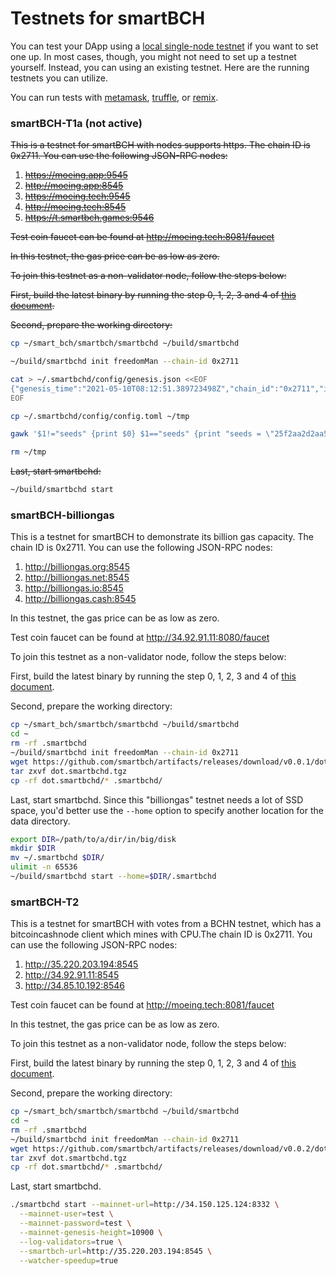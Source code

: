 # Testnets for smartBCH

You can test your DApp using a [local single-node testnet](developers-guide/runsinglenode.md) if you want to set one up. In most cases, though, you might not need to set up a testnet yourself. Instead, you can using an existing testnet. Here are the running testnets you can utilize.

You can run tests with [metamask](developers-guide/test-using-metamask.md), [truffle](developers-guide/deploy-contract-using-truffle.md), or [remix](developers-guide/deploy-contract-using-remix.md).

### smartBCH-T1a (not active)

~~This is a testnet for smartBCH with nodes supports https. The chain ID is 0x2711. You can use the following JSON-RPC nodes:~~

1. ~~https://moeing.app:9545~~
2. ~~http://moeing.app:8545~~
3. ~~https://moeing.tech:9545~~
4. ~~http://moeing.tech:8545~~
5. ~~https://t.smartbch.games:9546~~

~~Test coin faucet can be found at http://moeing.tech:8081/faucet~~

~~In this testnet, the gas price can be as low as zero.~~

~~To join this testnet as a non-validator node, follow the steps below:~~

~~First, build the latest binary by running the step 0, 1, 2, 3 and 4 of [this document](developers-guide/runsinglenode.md).~~

~~Second, prepare the working directory:~~

```bash
cp ~/smart_bch/smartbch/smartbchd ~/build/smartbchd

~/build/smartbchd init freedomMan --chain-id 0x2711

cat > ~/.smartbchd/config/genesis.json <<EOF
{"genesis_time":"2021-05-10T08:12:51.389723498Z","chain_id":"0x2711","initial_height":"1","consensus_params":{"block":{"max_bytes":"22020096","max_gas":"-1","time_iota_ms":"1000"},"evidence":{"max_age_num_blocks":"100000","max_age_duration":"172800000000000","max_bytes":"1048576"},"validator":{"pub_key_types":["ed25519"]},"version":{}},"app_hash":"","app_state":{"validators":[{"Address":[131,177,226,38,142,151,109,20,205,231,194,59,170,148,136,116,4,254,113,161],"Pubkey":[128,218,60,236,176,123,26,23,186,131,84,63,104,104,11,183,111,237,49,149,183,180,131,161,47,166,241,210,164,50,68,205],"RewardTo":[0,0,0,0,0,0,0,0,0,0,0,0,0,0,0,0,0,0,0,0],"VotingPower":1,"Introduction":"genesis_validator","StakedCoins":[0,0,0,0,0,0,0,0,0,0,0,0,0,0,0,0,0,0,0,0,0,0,0,54,53,201,173,197,222,160,0,0],"IsRetiring":false}],"alloc":{"0x83b1e2268e976d14cde7c23baa94887404fe71a1":{"balance":"0x204fce5e3e25026110000000","secretKey":"0x37929f578acf92f58f14c5b9cd45ff28c2868c2ba194620238f25d354926a287"}}}}
EOF

cp ~/.smartbchd/config/config.toml ~/tmp

gawk '$1!="seeds" {print $0} $1=="seeds" {print "seeds = \"25f2aa2d2aa5b09f1867ab88ff3e284e035ab511@158.247.192.195:26656,ecda5896373d6d2e8e22d2d542fd1daf4f4a003d@52.32.81.115:26656,0f3563ae60f7aff5f5eca567ef505fc79d5b54ef@207.148.84.37:26656\""}' ~/tmp > ~/.smartbchd/config/config.toml

rm ~/tmp
```

~~Last, start smartbchd:~~

```bash
~/build/smartbchd start
```


### smartBCH-billiongas

This is a testnet for smartBCH to demonstrate its billion gas capacity. The chain ID is 0x2711. You can use the following JSON-RPC nodes:

1. http://billiongas.org:8545
2. http://billiongas.net:8545
3. http://billiongas.io:8545
4. http://billiongas.cash:8545

In this testnet, the gas price can be as low as zero.

Test coin faucet can be found at http://34.92.91.11:8080/faucet

To join this testnet as a non-validator node, follow the steps below:

First, build the latest binary by running the step 0, 1, 2, 3 and 4 of [this document](developers-guide/runsinglenode.md).

Second, prepare the working directory:

```bash
cp ~/smart_bch/smartbch/smartbchd ~/build/smartbchd
cd ~
rm -rf .smartbchd
~/build/smartbchd init freedomMan --chain-id 0x2711
wget https://github.com/smartbch/artifacts/releases/download/v0.0.1/dot.smartbchd.tgz
tar zxvf dot.smartbchd.tgz
cp -rf dot.smartbchd/* .smartbchd/
```

Last, start smartbchd. Since this "billiongas" testnet needs a lot of SSD space, you'd better use the `--home` option to specify another location for the data directory.

```bash
export DIR=/path/to/a/dir/in/big/disk
mkdir $DIR
mv ~/.smartbchd $DIR/
ulimit -n 65536
~/build/smartbchd start --home=$DIR/.smartbchd
```

### smartBCH-T2

This is a testnet for smartBCH with votes from a BCHN testnet, which has a bitcoincashnode client which mines with CPU.The chain ID is 0x2711. You can use the following JSON-RPC nodes:

1. http://35.220.203.194:8545
2. http://34.92.91.11:8545
3. http://34.85.10.192:8546

Test coin faucet can be found at http://moeing.tech:8081/faucet

In this testnet, the gas price can be as low as zero.

To join this testnet as a non-validator node, follow the steps below:

First, build the latest binary by running the step 0, 1, 2, 3 and 4 of [this document](developers-guide/runsinglenode.md).

Second, prepare the working directory:

```bash
cp ~/smart_bch/smartbch/smartbchd ~/build/smartbchd
cd ~
rm -rf .smartbchd
~/build/smartbchd init freedomMan --chain-id 0x2711
wget https://github.com/smartbch/artifacts/releases/download/v0.0.2/dot.smartbchd.tgz
tar zxvf dot.smartbchd.tgz
cp -rf dot.smartbchd/* .smartbchd/
```

Last, start smartbchd. 

```bash
./smartbchd start --mainnet-url=http://34.150.125.124:8332 \
  --mainnet-user=test \
  --mainnet-password=test \
  --mainnet-genesis-height=10900 \
  --log-validators=true \
  --smartbch-url=http://35.220.203.194:8545 \
  --watcher-speedup=true 

```

